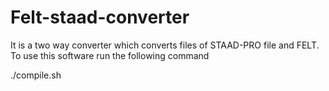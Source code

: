 # Felt-staad-converter

It is a two way converter which converts files of STAAD-PRO file and FELT.
To use this software run the following command

./compile.sh
